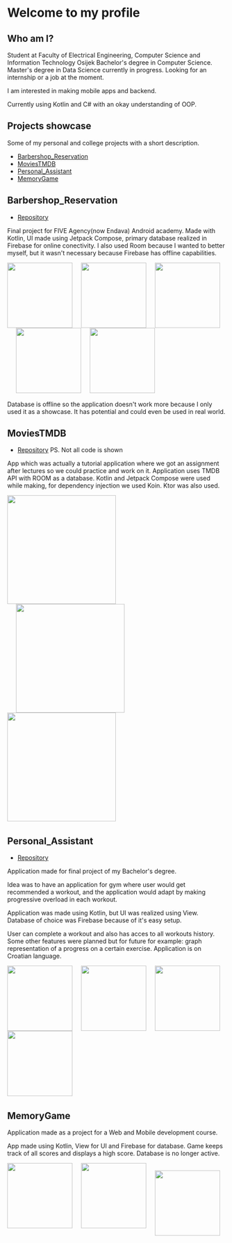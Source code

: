 # Welcome to my profile

## Who am I?

Student at Faculty of Electrical Engineering, Computer Science and Information Technology Osijek
Bachelor's degree in Computer Science.
Master's degree in Data Science currently in progress.
Looking for an internship or a job at the moment.

I am interested in making mobile apps and backend.

Currently using Kotlin and C# with an okay understanding of OOP.

## Projects showcase

Some of my personal and college projects with a short description.

- [Barbershop_Reservation](#barbershop_reservation)
- [MoviesTMDB](#moviestmdb)
- [Personal_Assistant](#personal_assistant)
- [MemoryGame](#memorygame)
## Barbershop_Reservation

- [Repository](https://github.com/DinoKnezevic1/BarbershopReservationProject)

Final project for FIVE Agency(now Endava) Android academy.
Made with Kotlin, UI made using Jetpack Compose, primary database realized in Firebase for online conectivity.
I also used Room because I wanted to better myself, but it wasn't necessary because Firebase has offline capabilities.

<img src="assets/bLogin.jpg" width="150" style="float:left;">&nbsp;
<img src="assets/bHome.jpg" width="150" style="float:left;padding:0 20px">&nbsp;
<img src="assets/bServices.jpg" width="150" style="float:left;">&nbsp;
<img src="assets/bTimes.jpg" width="150" style="float:left;padding:0 20px">&nbsp;
<img src="assets/bHistory.jpg" width="150">&nbsp;


Database is offline so the application doesn't work more because I only used it as a showcase. It has potential and 
could even be used in real world.

## MoviesTMDB

- [Repository](https://github.com/DinoKnezevic1/android-vjestina-tmdb2)
PS. Not all code is shown


App which was actually a tutorial application where we got an assignment after lectures so we could practice and work on it.
Application uses TMDB API with ROOM as a database. Kotlin and Jetpack Compose were used while making, for dependency injection we 
used Koin. Ktor was also used.

<img src="assets/mHome.jpg" width="250" style="float:left;">&nbsp;
<img src="assets/mDetails.jpg" width="250" style="float:left;padding:0 20px">&nbsp;
<img src="assets/mFavorites.jpg" width="250">&nbsp;


## Personal_Assistant

- [Repository](https://github.com/DinoKnezevic1/VirtualniTrenerZavrsniRad)


Application made for final project of my Bachelor's degree. 

Idea was to have an application for gym where user would get recommended a workout,
 and the application would adapt by making progressive overload in each workout.

Application was made using Kotlin, but UI was realized using View.
Database of choice was Firebase because of it's easy setup.

User can complete a workout and also has acces to all workouts history.
Some other features were planned but for future for example: graph representation of a progress on a certain exercise.
Application is on Croatian language.


<img src="assets/pLogin.png" width="150" style="float:left;">&nbsp;
<img src="assets/pHome.png" width="150" style="float:left;padding:0 20px">&nbsp;
<img src="assets/pWorkout.png" width="150" style="float:left;">&nbsp;
<img src="assets/pHistory.png" width="150" >&nbsp;

## MemoryGame

Application made as a project for a Web and Mobile development course.

App made using Kotlin, View for UI and Firebase for database. 
Game keeps track of all scores and displays a high score.
Database is no longer active.

<img src="assets/memHome.jpg" width="150" style="float:left;">&nbsp;
<img src="assets/memPlay.jpg" width="150" style="float:left;padding:0 20px">&nbsp;
<img src="assets/memEnd.jpg" width="150">&nbsp;